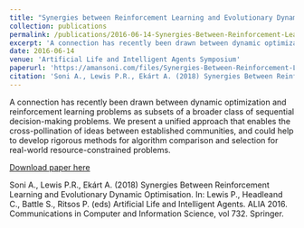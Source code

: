 ```yaml
---
title: "Synergies between Reinforcement Learning and Evolutionary Dynamic Optimisation"
collection: publications
permalink: /publications/2016-06-14-Synergies-Between-Reinforcement-Learning-and-Evolutionary-Dynamic-Optimisation
excerpt: 'A connection has recently been drawn between dynamic optimization and reinforcement learning problems as subsets of a broader class of sequential decision-making problems. We present a unified approach that enables the cross-pollination of ideas between established communities, and could help to develop rigorous methods for algorithm comparison and selection for real-world resource-constrained problems.'
date: 2016-06-14
venue: 'Artificial Life and Intelligent Agents Symposium'
paperurl: 'https://amansoni.com/files/Synergies-Between-Reinforcement-Learning-and-Evolutionary-Dynamic-Optimisation.pdf'
citation: 'Soni A., Lewis P.R., Ekárt A. (2018) Synergies Between Reinforcement Learning and Evolutionary Dynamic Optimisation. In: Lewis P., Headleand C., Battle S., Ritsos P. (eds) Artificial Life and Intelligent Agents. ALIA 2016. Communications in Computer and Information Science, vol 732. Springer.'
---
```

A connection has recently been drawn between dynamic optimization and reinforcement learning problems as subsets of a broader class of sequential decision-making problems. We present a unified approach that enables the cross-pollination of ideas between established communities, and could help to develop rigorous methods for algorithm comparison and selection for real-world resource-constrained problems.

[Download paper here](https://amansoni.com/files/Synergies-Between-Reinforcement-Learning-and-Evolutionary-Dynamic-Optimisation.pdf)

Soni A., Lewis P.R., Ekárt A. (2018) Synergies Between Reinforcement Learning and Evolutionary Dynamic Optimisation. In: Lewis P., Headleand C., Battle S., Ritsos P. (eds) Artificial Life and Intelligent Agents. ALIA 2016. Communications in Computer and Information Science, vol 732. Springer.